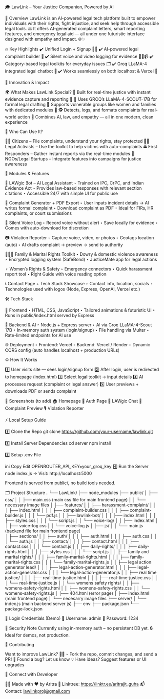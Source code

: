 🎓 LawLink – Your Justice Companion, Powered by AI

📖 Overview
LawLink is an AI-powered legal tech platform built to empower individuals with their rights, fight injustice, and seek help through accessible legal tools. ⚖️
It offers AI-generated complaint letters, smart reporting features, and emergency legal aid — all under one futuristic interface designed with empathy and impact. 🌐✨

🔥 Key Highlights
✔️ Unified Login + Signup 🧑‍💻
✔️ AI-powered legal complaint builder 🤖
✔️ Silent voice and video logging for evidence 🧾🎤📹
✔️ Category-based legal toolkits for everyday issues 🗂️
✔️ Groq LLaMA-4 integrated legal chatbot 💬
✔️ Works seamlessly on both localhost & Vercel 🚀

🎯 Innovation & Impact

🌍 What Makes LawLink Special?
🔹 Built for real-time justice with instant evidence capture and reporting
🔹 🧠 Uses GROQ’s LLaMA-4-SCOUT-17B for formal legal drafting
🔹 Supports vulnerable groups like women and families with dedicated modules
🔹 🕵️ Detects, logs, and formats complaints for real-world action
🔹 Combines AI, law, and empathy — all in one modern, clean experience

👥 Who Can Use It?

👩‍⚖️ Citizens – File complaints, understand your rights, stay protected
👩‍💻 Legal Activists – Use the toolkit to help victims with auto-complaints
🚔 First Responders – Gather instant reports via the real-time modules
🏢 NGOs/Legal Startups – Integrate features into campaigns for justice awareness

🚀 Modules & Features

🧠 LAWgic Bot – AI Legal Assistant
‣ Trained on IPC, CrPC, and Indian Evidence Act
‣ Provides law-based responses with relevant section citations
‣ Accessible 24/7 with simple UI for public use

📄 Complaint Generator + PDF Export
‣ User inputs incident details → AI writes formal complaint
‣ Download complaint as PDF
‣ Ideal for FIRs, HR complaints, or court submissions

🎤 Silent Voice Log
‣ Record voice without alert
‣ Save locally for evidence
‣ Comes with auto-download for discretion

📷 Violation Reporter
‣ Capture voice, video, or photos
‣ Geotags location (auto)
‣ AI drafts complaint → preview → send to authority

👨‍👩‍👧 Family & Marital Rights Toolkit
‣ Dowry & domestic violence awareness
‣ Encrypted logging system (SafeBond)
‣ JusticeMate app for legal actions

♀️ Women’s Rights & Safety
‣ Emergency connectors
‣ Quick harassment report tool
‣ Right Guide with voice reading option

📞 Contact Page + Tech Stack Showcase
‣ Contact info, location, socials
‣ Technologies used with logos (Node, Express, OpenAI, Vercel etc.)

🛠️ Tech Stack

🎨 Frontend
‣ HTML, CSS, JavaScript
‣ Tailored animations & futuristic UI
‣ Runs in public/index.html served by Express

🧠 Backend & AI
‣ Node.js + Express server
‣ AI via Groq LLaMA-4-Scout 17B
‣ In-memory auth system (login/signup)
‣ File handling via Multer
‣ Rate-limited endpoints for AI use

🌐 Deployment
‣ Frontend: Vercel
‣ Backend: Vercel / Render
‣ Dynamic CORS config (auto handles localhost + production URLs)

⚙️ How It Works

1️⃣ User visits site — sees login/signup form
2️⃣ After login, user is redirected to homepage (index.html)
3️⃣ Select legal toolkit → input details
4️⃣ AI processes request (complaint or legal answer)
5️⃣ User previews + downloads PDF or sends complaint

📸 Screenshots (to add)
🏠 Homepage
🔐 Auth Page
🧠 LAWgic Chat
📄 Complaint Preview
🎙️ Violation Reporter

⚡ Local Setup Guide

1️⃣ Clone the Repo
git clone https://github.com/your-username/lawlink.git

2️⃣ Install Server Dependencies
cd server
npm install

3️⃣ Setup .env File

ini
Copy
Edit
OPENROUTER_API_KEY=your_groq_key
4️⃣ Run the Server
node index.js
→ Visit: http://localhost:5000

Frontend is served from public/, no build tools needed.

🗂 Project Structure
.
└── LawLink/
    ├── node_modules
    ├── public/
    │   ├── css/
    │   │   ├── main.css  (main css file for main frontend page)
    │   │   └── necessary image files
    │   ├── features/
    │   │   ├── harassment-complaint/
    │   │   │   ├── index.html
    │   │   │   ├── complaint-builder.css
    │   │   │   ├── complaint-builder.js
    │   │   │   └── pdf.js
    │   │   ├── lawlink-bot/
    │   │   │   ├── index.html
    │   │   │   ├── styles.css
    │   │   │   └── script.js
    │   │   └── voice-log/
    │   │       ├── index.html
    │   │       ├── voice-log.css
    │   │       └── voice-log.js
    │   ├── js/
    │   │   └── main.js  (backend file for main frontend page)    
    │   ├── sections/
    │   │   ├── auth/
    │   │   │   ├── auth.html
    │   │   │   ├── auth.css
    │   │   │   └── auth.js
    │   │   ├── contact/
    │   │   │   ├── contact.html
    │   │   │   ├── contact.css
    │   │   │   └── contact.js
    │   │   ├── daily-rights/
    │   │   │   ├── daily-rights.html
    │   │   │   ├── styles.css
    │   │   │   └── script.js
    │   │   ├── family and marital rights/
    │   │   │   ├── family-marital-rights.html
    │   │   │   ├── family-marital-rights.css
    │   │   │   └── family-marital-rights.js
    │   │   ├── legal action generator lead/
    │   │   │   ├── legal-action-generator.html
    │   │   │   ├── legal-action-generator.css
    │   │   │   └── legal-action-generator.js
    │   │   ├── real time justice/
    │   │   │   ├── real-time-justice.html
    │   │   │   ├── real-time-justice.css
    │   │   │   └── real-time-justice.js
    │   │   └── womens safety rights/
    │   │       ├── womens-safety-rights.html
    │   │       ├── womens-safety-rights.css
    │   │       └── womens-safety-rights.js
    │   ├── 404.html   (error page)
    │   ├── index.html (main frontend page)
    │   └── necesarry image files
    ├── server/
    │   └── index.js (main backend server js)
    ├── env
    ├── package.json
    └── package-lock.json

🔐 Login Credentials (Demo)
👤 Username: admin
🔑 Password: 1234

🔐 Security Note
Currently using in-memory auth – no persistent DB yet.
🔒 Ideal for demos, not production.

🤝 Contributing

Want to improve LawLink? 🧑‍💻
‣ Fork the repo, commit changes, and send a PR!
🐛 Found a bug? Let us know
💡 Have ideas? Suggest features or UI upgrades

🔗 Connect with Developer

👨‍💻 Made with ❤️ by Aritra
🔗 Linktree: https://linktr.ee/aritrajit_guha
📬 Contact: lawlinkproj@gmail.com


